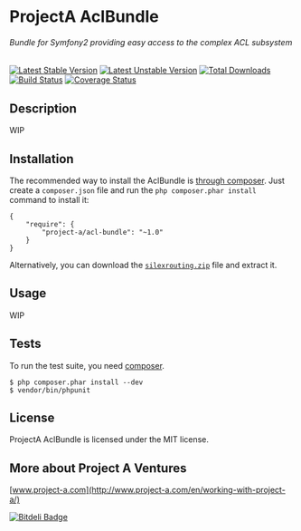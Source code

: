 # ProjectA AclBundle
###### Bundle for Symfony2 providing easy access to the complex ACL subsystem

[![Latest Stable Version](https://poser.pugx.org/project-a/AclBundle/v/stable.png)](https://packagist.org/packages/project-a/acl-bundle) [![Latest Unstable Version](https://poser.pugx.org/project-a/AclBundle/v/unstable.png)](https://packagist.org/packages/project-a/acl-bundle) [![Total Downloads](https://poser.pugx.org/project-a/AclBundle/downloads.png)](https://packagist.org/packages/project-a/acl-bundle) [![Build Status](https://secure.travis-ci.org/project-a/AclBundle.png?branch=master)](http://travis-ci.org/project-a/AclBundle) [![Coverage Status](https://coveralls.io/repos/project-a/AclBundle/badge.png?branch=master)](https://coveralls.io/r/project-a/AclBundle?branch=master)

## Description

WIP

## Installation

The recommended way to install the AclBundle is [through
composer](http://getcomposer.org). Just create a `composer.json` file and
run the `php composer.phar install` command to install it:

    {
        "require": {
            "project-a/acl-bundle": "~1.0"
        }
    }

Alternatively, you can download the [`silexrouting.zip`][1] file and extract it.

## Usage

WIP

## Tests

To run the test suite, you need [composer](http://getcomposer.org).

    $ php composer.phar install --dev
    $ vendor/bin/phpunit

## License

ProjectA AclBundle is licensed under the MIT license.

## More about Project A Ventures

[www.project-a.com](http://www.project-a.com/en/working-with-project-a/)

[1]: https://github.com/project-a/AclBundle/archive/master.zip


[![Bitdeli Badge](https://d2weczhvl823v0.cloudfront.net/project-a/aclbundle/trend.png)](https://bitdeli.com/free "Bitdeli Badge")

